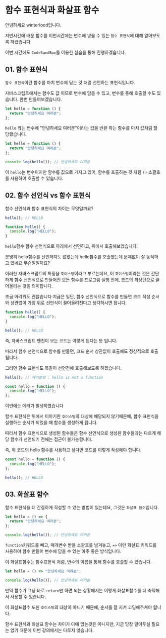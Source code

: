# 함수 표현식과 화살표 함수

안녕하세요 winterlood입니다.

저번시간에 배운 함수를 이번시간에는 변수에 넣을 수 있는 `함수 표현식`에 대해 알아보도록 하겠습니다.

이번 시간에도 `CodeSandBox`를 이용한 실습을 통해 진행하겠습니다.

## 01. 함수 표현식

`함수 표현식`이란 함수를 마치 변수에 담는 것 처럼 선언하는 표현식입니다.

자바스크립트에서는 함수도 값 이므로 변수에 담을 수 있고, 변수를 통해 호출할 수도 있습니다. 한번 만들어보겠습니다.

```js
let hello = function () {
  return "안녕하세요 여러분";
};
```

`hello` 라는 변수에 "안녕하세요 여러분"이라는 값을 반환 하는 함수를 마치 값처럼 할당했습니다.

```javascript
let hello = function () {
  return "안녕하세요 여러분";
};

console.log(hello()); // 안녕하세요 여러분
```

이 `hello`는 변수이지만 함수를 값으로 가지고 있어, 함수를 호출하는 것 처럼 `()` 소괄호를 사용하여 호출할 수 있습니다.

## 02. 함수 선언식 vs 함수 표현식

함수 선언식과 함수 표현식의 차이는 무엇일까요?

```js
hello(); // HELLO

function hello() {
  console.log("HELLO");
}
```

`hello`함수 함수 선언식으로 아래에서 선언하고, 위에서 호출해보겠습니다.

분명히 hello함수를 선언하지도 않았는데 hello함수를 호출했는데 문제없이 잘 동작하고 있네요 무슨일일까요?

이러한 자바스크립트의 특징을 `호이스팅`이라고 부르는데요, 이 `호이스팅`이라는 것은 간단하게 함수 선언식으로 만들어진 모든 함수를 프로그램 실행 전에, 코드의 최상단으로 끌어올리는 것을 의미합니다.

조금 어려워도 괜찮습니다 지금은 일단, 함수 선언식으로 함수를 만들면 코드 작성 순서와 상관없이 가장 위로 선언식이 끌어올려진다고 생각하시면 됩니다.

```js
function hello() {
  console.log("HELLO");
}

hello(); // HELLO
```

즉, 자바스크립트 엔진이 보는 코드는 이렇게 된다는 뜻 입니다.

따라서 함수 선언식으로 함수를 만들면, 코드 순서 상관없이 호출해도 정상적으로 호출 됩니다.

그러면 함수 표현식도 똑같이 선언전에 호출해보도록 하겠습니다.

```js
hello(); // 에러발생 : hello is not a function

const hello = function () {
  console.log("HELLO");
};
```

이번에는 에러가 발생하였습니다

함수 표현식은 위에서 이야기한 `호이스팅`의 대상에 해당되지 않기때문에, 함수 표현식을 실행하는 순서가 되었을 때 함수를 생성하게 됩니다.

따라서 함수 표현식으로 생성된 함수들은 함수 선언식으로 생성된 함수들과는 다르게 해당 함수가 선언되기 전에는 접근이 불가능합니다.

즉, 위 코드의 hello 함수를 사용하고 싶다면 코드를 이렇게 작성해야 합니다.

```js
const hello = function () {
  console.log("HELLO");
};

hello(); // HELLO
```

## 03. 화살표 함수

함수 표현식을 더 간결하게 작성할 수 있는 방법이 있는데요, 그것은 `화살표 함수`입니다.

```javascript
let hello = () => {
  return "안녕하세요 여러분";
};

console.log(hello()); // 안녕하세요 여러분
```

`function`키워드를 빼고, 매개변수 받을 소괄호를 남겨놓고, `=>` 이런 화살표 키워드를 사용하여 함수 만들어 변수에 담을 수 있는 아주 좋은 방식입니다.

이 화살표함수는 함수표현식 처럼, 변수의 이름을 통해 함수를 호출할 수 있습니다.

```javascript
let hello = () => "안녕하세요 여려분";

console.log(hello()); // 안녕하세요 여러분
```

만약 함수가 그냥 바로 `return`만 하면 되는 상황에서는 이렇게 화살표함수를 더 축약해서 사용할 수 있습니다.

이 화살표함수 또한 `호이스팅`의 대상이 아니기 때문에, 순서를 잘 지켜 코딩해주셔야 합니다.

함수 표현식과 화살표 함수는 차이가 아예 없는것은 아니지만, 지금 당장 알아두실 필요는 없기 때문에 이번 강의에서는 다루지 않습니다.
